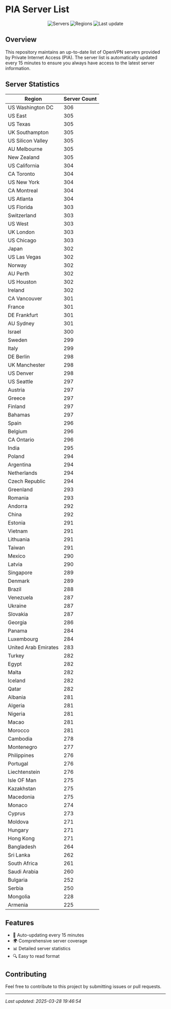 # PIA Server List

<div align="center">

![Servers](https://img.shields.io/badge/servers-27,986-blue)
![Regions](https://img.shields.io/badge/regions-97-blue)
![Last update](https://img.shields.io/badge/Last_Updated-March_28_2025_14:46_EST-blue)

</div>

## Overview
This repository maintains an up-to-date list of OpenVPN servers provided by Private Internet Access (PIA). The server list is automatically updated every 15 minutes to ensure you always have access to the latest server information.

## Server Statistics
| Region | Server Count |
|--------|--------------|
| US Washington DC               | 306          |
| US East                        | 305          |
| US Texas                       | 305          |
| UK Southampton                 | 305          |
| US Silicon Valley              | 305          |
| AU Melbourne                   | 305          |
| New Zealand                    | 305          |
| US California                  | 304          |
| CA Toronto                     | 304          |
| US New York                    | 304          |
| CA Montreal                    | 304          |
| US Atlanta                     | 304          |
| US Florida                     | 303          |
| Switzerland                    | 303          |
| US West                        | 303          |
| UK London                      | 303          |
| US Chicago                     | 303          |
| Japan                          | 302          |
| US Las Vegas                   | 302          |
| Norway                         | 302          |
| AU Perth                       | 302          |
| US Houston                     | 302          |
| Ireland                        | 302          |
| CA Vancouver                   | 301          |
| France                         | 301          |
| DE Frankfurt                   | 301          |
| AU Sydney                      | 301          |
| Israel                         | 300          |
| Sweden                         | 299          |
| Italy                          | 299          |
| DE Berlin                      | 298          |
| UK Manchester                  | 298          |
| US Denver                      | 298          |
| US Seattle                     | 297          |
| Austria                        | 297          |
| Greece                         | 297          |
| Finland                        | 297          |
| Bahamas                        | 297          |
| Spain                          | 296          |
| Belgium                        | 296          |
| CA Ontario                     | 296          |
| India                          | 295          |
| Poland                         | 294          |
| Argentina                      | 294          |
| Netherlands                    | 294          |
| Czech Republic                 | 294          |
| Greenland                      | 293          |
| Romania                        | 293          |
| Andorra                        | 292          |
| China                          | 292          |
| Estonia                        | 291          |
| Vietnam                        | 291          |
| Lithuania                      | 291          |
| Taiwan                         | 291          |
| Mexico                         | 290          |
| Latvia                         | 290          |
| Singapore                      | 289          |
| Denmark                        | 289          |
| Brazil                         | 288          |
| Venezuela                      | 287          |
| Ukraine                        | 287          |
| Slovakia                       | 287          |
| Georgia                        | 286          |
| Panama                         | 284          |
| Luxembourg                     | 284          |
| United Arab Emirates           | 283          |
| Turkey                         | 282          |
| Egypt                          | 282          |
| Malta                          | 282          |
| Iceland                        | 282          |
| Qatar                          | 282          |
| Albania                        | 281          |
| Algeria                        | 281          |
| Nigeria                        | 281          |
| Macao                          | 281          |
| Morocco                        | 281          |
| Cambodia                       | 278          |
| Montenegro                     | 277          |
| Philippines                    | 276          |
| Portugal                       | 276          |
| Liechtenstein                  | 276          |
| Isle OF Man                    | 275          |
| Kazakhstan                     | 275          |
| Macedonia                      | 275          |
| Monaco                         | 274          |
| Cyprus                         | 273          |
| Moldova                        | 271          |
| Hungary                        | 271          |
| Hong Kong                      | 271          |
| Bangladesh                     | 264          |
| Sri Lanka                      | 262          |
| South Africa                   | 261          |
| Saudi Arabia                   | 260          |
| Bulgaria                       | 252          |
| Serbia                         | 250          |
| Mongolia                       | 228          |
| Armenia                        | 225          |

## Features
- 🔄 Auto-updating every 15 minutes
- 🌍 Comprehensive server coverage
- 📊 Detailed server statistics
- 🔍 Easy to read format

## Contributing
Feel free to contribute to this project by submitting issues or pull requests.

---
*Last updated: 2025-03-28 19:46:54*